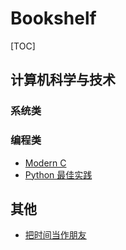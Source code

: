 # Bookshelf

[TOC]

## 计算机科学与技术

### 系统类



### 编程类

* [Modern C](https://modernc.gforge.inria.fr/)
* [Python 最佳实践](https://docs.python-guide.org/)

## 其他

* [把时间当作朋友](https://book.douban.com/subject/3609132/)

